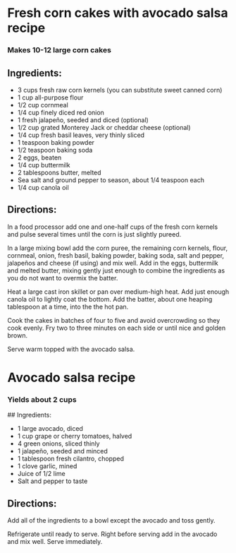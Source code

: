 # Fresh corn cakes with avocado salsa recipe
### Makes 10-12 large corn cakes

## Ingredients:

-	3 cups fresh raw corn kernels (you can substitute sweet canned corn)
-	1 cup all-purpose flour
-	1/2 cup cornmeal
-	1/4 cup finely diced red onion
-	1 fresh jalapeño, seeded and diced (optional)
-	1/2 cup grated Monterey Jack or cheddar cheese (optional)
-	1/4 cup fresh basil leaves, very thinly sliced
-	1 teaspoon baking powder
-	1/2 teaspoon baking soda
-	2 eggs, beaten
-	1/4 cup buttermilk
-	2 tablespoons butter, melted
-	Sea salt and ground pepper to season, about 1/4 teaspoon each
-	1/4 cup canola oil

## Directions:

In a food processor add one and one-half cups of the fresh corn kernels and pulse several times until the corn is just slightly pureed.

In a large mixing bowl add the corn puree, the remaining corn kernels, flour, cornmeal, onion, fresh basil, baking powder, baking soda, salt and pepper, jalapeños and cheese (if using) and mix well. Add in the eggs, buttermilk and melted butter, mixing gently just enough to combine the ingredients as you do not want to overmix the batter.

Heat a large cast iron skillet or pan over medium-high heat. Add just enough canola oil to lightly coat the bottom. Add the batter, about one heaping tablespoon at a time, into the the hot pan.

Cook the cakes in batches of four to five and avoid overcrowding so they cook evenly. Fry two to three minutes on each side or until nice and golden brown.

Serve warm topped with the avocado salsa.

# Avocado salsa recipe
### Yields about 2 cups

## Ingredients:
-	1 large avocado, diced
-	1 cup grape or cherry tomatoes, halved
-	4 green onions, sliced thinly
-	1 jalapeño, seeded and minced
-	1 tablespoon fresh cilantro, chopped
-	1 clove garlic, mined
-	Juice of 1/2 lime
-	Salt and pepper to taste

## Directions:

Add all of the ingredients to a bowl except the avocado and toss gently.

Refrigerate until ready to serve. Right before serving add in the avocado and mix well. Serve immediately.
